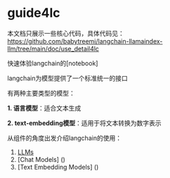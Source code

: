 # guide4lc

本文档只展示一些核心代码，具体代码见：<https://github.com/babytreemi/langchain-llamaindex-llm/tree/main/doc/use_detail4lc>

快速体验langchain的[notebook]

langchain为模型提供了一个标准统一的接口

有两种主要类型的模型：

**1. 语言模型**：适合文本生成

**2. text-embedding模型**：适用于将文本转换为数字表示

从组件的角度出发介绍langchain的使用：
1. [LLMs]()
2. [Chat Models] ()
3. [Text Embedding Models] ()

